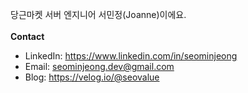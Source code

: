 당근마켓 서버 엔지니어 서민정(Joanne)이에요. 
<br/>
<br/>
**Contact** <br/>
* LinkedIn: https://www.linkedin.com/in/seominjeong 
* Email: seominjeong.dev@gmail.com    
* Blog: https://velog.io/@seovalue
